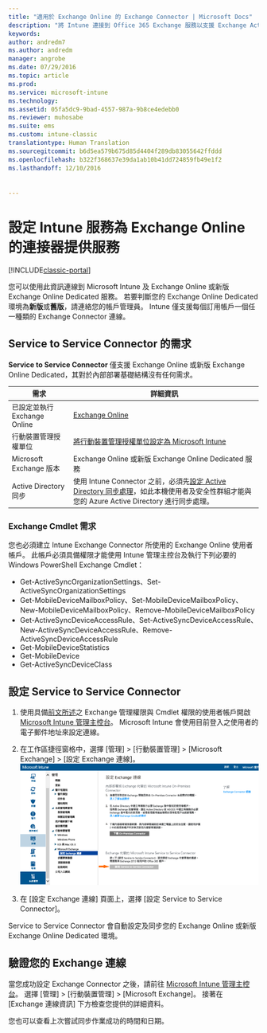 ```yaml
---
title: "適用於 Exchange Online 的 Exchange Connector | Microsoft Docs"
description: "將 Intune 連接到 Office 365 Exchange 服務以支援 Exchange ActiveSync 行動裝置管理 (MDM)。"
keywords: 
author: andredm7
ms.author: andredm
manager: angrobe
ms.date: 07/29/2016
ms.topic: article
ms.prod: 
ms.service: microsoft-intune
ms.technology: 
ms.assetid: 05fa5dc9-9bad-4557-987a-9b8ce4edebb0
ms.reviewer: muhosabe
ms.suite: ems
ms.custom: intune-classic
translationtype: Human Translation
ms.sourcegitcommit: b6d5ea579b675d85d4404f289db83055642ffddd
ms.openlocfilehash: b322f368637e39da1ab10b41dd724859fb49e1f2
ms.lasthandoff: 12/10/2016


---
```


# <a name="configure-the-intune-service-to-service-connector-for-exchange-online"></a>設定 Intune 服務為 Exchange Online 的連接器提供服務

[!INCLUDE[classic-portal](../includes/classic-portal.md)]

您可以使用此資訊連線到 Microsoft Intune 及 Exchange Online 或新版 Exchange Online Dedicated 服務。 若要判斷您的 Exchange Online Dedicated 環境為**新版**或**舊版**，請連絡您的帳戶管理員。 Intune 僅支援每個訂用帳戶一個任一種類的 Exchange Connector 連線。

## <a name="service-to-service-connector-requirements"></a>Service to Service Connector 的需求
**Service to Service Connector** 僅支援 Exchange Online 或新版 Exchange Online Dedicated，其對於內部部署基礎結構沒有任何需求。

|需求|詳細資訊|
|---------------|--------------------|
|已設定並執行 Exchange Online|[Exchange Online](https://technet.microsoft.com/library/jj200580.aspx) |
|行動裝置管理授權單位| [將行動裝置管理授權單位設定為 Microsoft Intune](prerequisites-for-enrollment.md#step-2-set-mdm-authority)|
|Microsoft Exchange 版本|Exchange Online 或新版 Exchange Online Dedicated 服務|
|Active Directory 同步|使用 Intune Connector 之前，必須先[設定 Active Directory 同步處理](/intune/get-started/start-with-a-paid-subscription-to-microsoft-intune-step-3)，如此本機使用者及安全性群組才能與您的 Azure Active Directory 進行同步處理。|

### <a name="exchange-cmdlet-requirements"></a>Exchange Cmdlet 需求

您也必須建立 Intune Exchange Connector 所使用的 Exchange Online 使用者帳戶。 此帳戶必須具備權限才能使用 Intune 管理主控台及執行下列必要的 Windows PowerShell Exchange Cmdlet：

 - Get-ActiveSyncOrganizationSettings、Set-ActiveSyncOrganizationSettings
 - Get-MobileDeviceMailboxPolicy、Set-MobileDeviceMailboxPolicy、New-MobileDeviceMailboxPolicy、Remove-MobileDeviceMailboxPolicy
 - Get-ActiveSyncDeviceAccessRule、Set-ActiveSyncDeviceAccessRule、New-ActiveSyncDeviceAccessRule、Remove-ActiveSyncDeviceAccessRule
 - Get-MobileDeviceStatistics
 - Get-MobileDevice
 - Get-ActiveSyncDeviceClass

## <a name="set-up-the-service-to-service-connector"></a>設定 Service to Service Connector

1. 使用具備[前文所述](#exchange-cmdlet-requirements)之 Exchange 管理權限與 Cmdlet 權限的使用者帳戶開啟 [Microsoft Intune 管理主控台](http://manage.microsoft.com)。 Microsoft Intune 會使用目前登入之使用者的電子郵件地址來設定連線。

2.  在工作區捷徑窗格中，選擇 [管理] > [行動裝置管理]  >  [Microsoft Exchange]  >  [設定 Exchange 連線]。
![設定 Service to Service Connector 頁面](../media/intunesa5cservicetoserviceconnector.png)

3.  在 [設定 Exchange 連線] 頁面上，選擇 [設定 Service to Service Connector]。


Service to Service Connector 會自動設定及同步您的 Exchange Online 或新版 Exchange Online Dedicated 環境。

## <a name="validate-your-exchange-connection"></a>驗證您的 Exchange 連線

當您成功設定 Exchange Connector 之後，請前往 [Microsoft Intune 管理主控台](http://manage.microsoft.com)。 選擇 [管理] >  [行動裝置管理]  >  [Microsoft Exchange]。 接著在 [Exchange 連線資訊] 下方檢查您提供的詳細資料。

您也可以查看上次嘗試同步作業成功的時間和日期。

